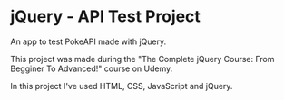 # jQuery - API Test Project
An app to test PokeAPI made with jQuery.

This project was made during the "The Complete jQuery Course: From Begginer To Advanced!" course on Udemy.

In this project I've used HTML, CSS, JavaScript and jQuery.
